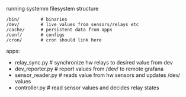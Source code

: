 running systemm filesystem structure

```
/bin/        # binaries
/dev/        # live values from sensors/relays etc
/cache/      # persistent data from apps 
/conf/       # configs
/cron/       # cron should link here
```

apps:

* relay_sync.py      # synchronize hw relays to desired value from dev
* dev_reporter.py    # report values from /dev/ to remote grafana
* sensor_reader.py   # reads value from hw sensors and updates /dev/ values
* controller.py      # read sensor values and decides relay states
